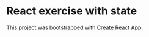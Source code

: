 # React exercise with state

This project was bootstrapped with [Create React App](https://github.com/facebook/create-react-app).
